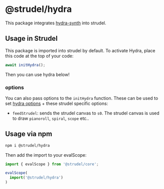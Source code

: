 # @strudel/hydra

This package integrates [hydra-synth](https://www.npmjs.com/package/hydra-synth) into strudel.

## Usage in Strudel

This package is imported into strudel by default. To activate Hydra, place this code at the top of your code:

```js
await initHydra();
```

Then you can use hydra below!

### options

You can also pass options to the `initHydra` function. These can be used to set [hydra options](https://github.com/hydra-synth/hydra-synth#api) + these strudel specific options:

- `feedStrudel`: sends the strudel canvas to `s0`. The strudel canvas is used to draw `pianoroll`, `spiral`, `scope` etc..

## Usage via npm

```sh
npm i @strudel/hydra
```

Then add the import to your evalScope:

```js
import { evalScope } from '@strudel/core';

evalScope(
  import('@strudel/hydra')
)
```
